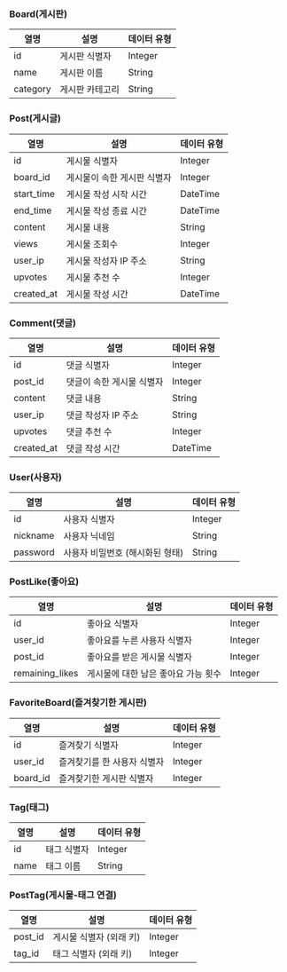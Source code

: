 ### Board(게시판)

| 열명     | 설명            | 데이터 유형 |
| -------- | --------------- | ----------- |
| id       | 게시판 식별자   | Integer     |
| name     | 게시판 이름     | String      |
| category | 게시판 카테고리 | String      |

### Post(게시글)

| 열명       | 설명                        | 데이터 유형 |
| ---------- | --------------------------- | ----------- |
| id         | 게시물 식별자               | Integer     |
| board_id   | 게시물이 속한 게시판 식별자 | Integer     |
| start_time | 게시물 작성 시작 시간       | DateTime    |
| end_time   | 게시물 작성 종료 시간       | DateTime    |
| content    | 게시물 내용                 | String      |
| views      | 게시물 조회수               | Integer     |
| user_ip    | 게시물 작성자 IP 주소       | String      |
| upvotes    | 게시물 추천 수              | Integer     |
| created_at | 게시물 작성 시간            | DateTime    |

### Comment(댓글)

| 열명       | 설명                      | 데이터 유형 |
| ---------- | ------------------------- | ----------- |
| id         | 댓글 식별자               | Integer     |
| post_id    | 댓글이 속한 게시물 식별자 | Integer     |
| content    | 댓글 내용                 | String      |
| user_ip    | 댓글 작성자 IP 주소       | String      |
| upvotes    | 댓글 추천 수              | Integer     |
| created_at | 댓글 작성 시간            | DateTime    |

### User(사용자)

| 열명     | 설명                            | 데이터 유형 |
| -------- | ------------------------------- | ----------- |
| id       | 사용자 식별자                   | Integer     |
| nickname | 사용자 닉네임                   | String      |
| password | 사용자 비밀번호 (해시화된 형태) | String      |

### PostLike(좋아요)

| 열명            | 설명                                | 데이터 유형 |
| --------------- | ----------------------------------- | ----------- |
| id              | 좋아요 식별자                       | Integer     |
| user_id         | 좋아요를 누른 사용자 식별자         | Integer     |
| post_id         | 좋아요를 받은 게시물 식별자         | Integer     |
| remaining_likes | 게시물에 대한 남은 좋아요 가능 횟수 | Integer     |

### FavoriteBoard(즐겨찾기한 게시판)

| 열명     | 설명                        | 데이터 유형 |
| -------- | --------------------------- | ----------- |
| id       | 즐겨찾기 식별자             | Integer     |
| user_id  | 즐겨찾기를 한 사용자 식별자 | Integer     |
| board_id | 즐겨찾기한 게시판 식별자    | Integer     |

### Tag(태그)

| 열명 | 설명        | 데이터 유형 |
| ---- | ----------- | ----------- |
| id   | 태그 식별자 | Integer     |
| name | 태그 이름   | String      |

### PostTag(게시물-태그 연결)

| 열명    | 설명                    | 데이터 유형 |
| ------- | ----------------------- | ----------- |
| post_id | 게시물 식별자 (외래 키) | Integer     |
| tag_id  | 태그 식별자 (외래 키)   | Integer     |
